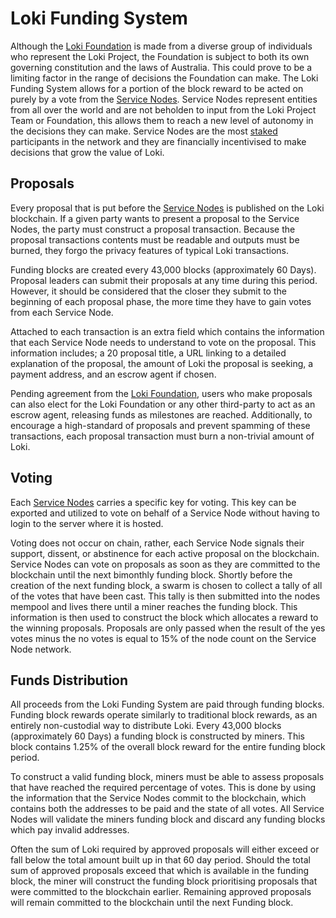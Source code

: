 # Loki Funding System

Although the [Loki Foundation](../About/TheLokiFoundation.md) is made from a diverse group of individuals who represent the Loki Project, the Foundation is subject to both its own governing constitution and the laws of Australia. This could  prove to be a limiting factor in the range of decisions the Foundation can make. The Loki Funding System allows for a portion of the block reward to be acted on purely by a vote from the [Service Nodes](../ServiceNodes/SNOverview.md). Service Nodes represent entities from all over the world and are not beholden to input from the Loki Project Team or Foundation, this allows them to reach a new level of autonomy in the decisions they can make. Service Nodes are the most [staked](../ServiceNodes/StakingRequirement.md) participants in the network and they are financially incentivised to make decisions that grow the value of Loki.

## Proposals
Every proposal that is put before the [Service Nodes](../ServiceNodes/SNOverview.md) is published on the Loki blockchain.  If a given party wants to present a proposal to the Service Nodes, the party must construct a proposal transaction.  Because the proposal transactions contents must be readable and outputs must be burned, they forgo the privacy features of typical Loki transactions.

Funding blocks are created every 43,000 blocks (approximately 60 Days). Proposal leaders can submit their proposals at any time during this period. However, it should be considered that the closer they submit to the beginning of each proposal  phase, the more time they have to gain votes from each Service Node.

Attached to each transaction is an extra field which contains the information that each Service Node needs to understand  to vote on the proposal. This information includes; a 20 proposal title, a URL linking to a detailed explanation of the proposal, the amount of Loki the proposal is seeking, a payment address, and an escrow agent if chosen.

Pending agreement from the [Loki Foundation](../About/TheLokiFoundation.md), users who make proposals can also elect for the Loki Foundation or any other third-party to act as an escrow agent, releasing funds as milestones are reached.  Additionally, to encourage a high-standard of proposals and prevent spamming of these transactions, each proposal transaction must burn a non-trivial amount of Loki.

## Voting

Each [Service Nodes](../ServiceNodes/SNOverview.md) carries a specific key for voting. This key can be exported and utilized to vote on behalf of a Service Node without having to login to the server where it is hosted.

Voting does not occur on chain, rather, each Service Node signals their support, dissent, or abstinence for each active proposal on the blockchain.  Service Nodes can vote on proposals as soon as they are committed to the blockchain until the next bimonthly funding block. Shortly before the creation of the next funding block, a swarm is chosen to collect a tally of all of the votes that have been cast. This tally is then submitted into the nodes mempool and lives there until a miner reaches the funding block.  This information is then used to construct the block which allocates a reward to the winning proposals.  Proposals are only passed when the result of the yes votes minus the no votes is equal to 15% of the node count on the Service Node network.

## Funds Distribution
All proceeds from the Loki Funding System are paid through funding blocks. Funding block rewards operate similarly to traditional block rewards, as an entirely non-custodial way to distribute Loki.  Every 43,000 blocks (approximately 60 Days) a funding block is constructed by miners. This block contains 1.25% of the overall block reward for the entire funding block period.

To construct a valid funding block, miners must be able to assess proposals that have reached the required percentage of votes. This is done by using the information that the Service Nodes commit to the blockchain, which contains both the addresses to be paid and the state of all votes.  All Service Nodes will validate the miners funding block and discard any funding blocks which pay invalid addresses.

Often the sum of Loki required by approved proposals will either exceed or fall below the total amount built up in that 60 day period. Should the total sum of approved proposals exceed that which is available in the funding block, the miner will construct the funding block prioritising proposals that were committed to the blockchain earlier. Remaining approved proposals will remain committed to the blockchain until the next Funding block.